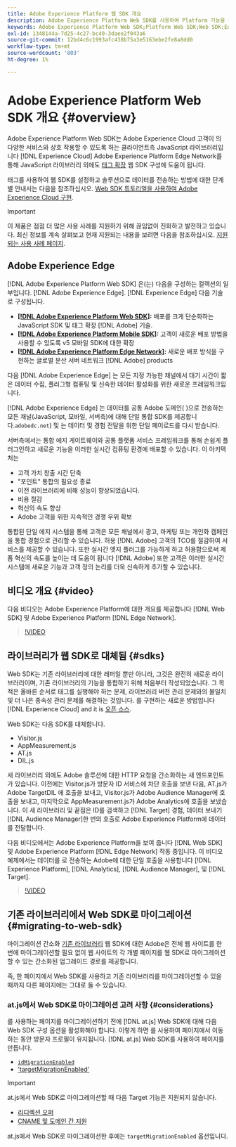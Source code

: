 ```yaml
---
title: Adobe Experience Platform 웹 SDK 개요
description: Adobe Experience Platform Web SDK를 사용하여 Platform 기능을 웹 사이트에 통합하는 방법에 대해 알아봅니다.
keywords: Adobe Experience Platform Web SDK;Platform Web SDK;Web SDK;Edge;Visitor.js;AppMeasurement.js;AT.js;DIL.js;Web SDK;SDK;Web SDK;Launch;Launch
exl-id: 1348144a-7d25-4c27-bc40-3daee2f043a6
source-git-commit: 12bd4c6c1993afc438b75a3e5163ebe2fe8a8dd0
workflow-type: tm+mt
source-wordcount: '803'
ht-degree: 1%

---
```


# Adobe Experience Platform Web SDK 개요 {#overview}

Adobe Experience Platform Web SDK는 Adobe Experience Cloud 고객이 의 다양한 서비스와 상호 작용할 수 있도록 하는 클라이언트측 JavaScript 라이브러리입니다 [!DNL Experience Cloud] Adobe Experience Platform Edge Network를 통해 JavaScript 라이브러리 외에도 [태그 확장](../tags/extensions/client/web-sdk/web-sdk-extension-configuration.md) 웹 SDK 구성에 도움이 됩니다.

태그를 사용하여 웹 SDK를 설정하고 솔루션으로 데이터를 전송하는 방법에 대한 단계별 안내서는 다음을 참조하십시오. [Web SDK 튜토리얼을 사용하여 Adobe Experience Cloud 구현](https://experienceleague.adobe.com/docs/platform-learn/implement-web-sdk/overview.html?lang=en).

>[!IMPORTANT]
>
>이 제품은 점점 더 많은 사용 사례를 지원하기 위해 끊임없이 진화하고 발전하고 있습니다. 최신 정보를 계속 살펴보고 현재 지원되는 내용을 보려면 다음을 참조하십시오. [지원되는 사용 사례 페이지](https://github.com/orgs/adobe/projects/18/views/1).

## Adobe Experience Edge

[!DNL Adobe Experience Platform Web SDK] 은(는) 다음을 구성하는 컬렉션의 일부입니다. [!DNL Adobe Experience Edge]. [!DNL Experience Edge] 다음 기술로 구성됩니다.

* **[[!DNL Adobe Experience Platform Web SDK]](#overview):** 배포를 크게 단순화하는 JavaScript SDK 및 태그 확장 [!DNL Adobe] 기술.
* **[[!DNL Adobe Experience Platform Mobile SDK]](https://aep-sdks.gitbook.io/docs/getting-started/overview):** 고객이 새로운 배포 방법을 사용할 수 있도록 v5 모바일 SDK에 대한 확장
* **[[!DNL Adobe Experience Platform Edge Network]](../server-api/overview.md):** 새로운 배포 방식을 구현하는 글로벌 분산 서버 네트워크 [!DNL Adobe] products

다음 [!DNL Adobe Experience Edge] 는 모든 지정 가능한 채널에서 대기 시간이 짧은 데이터 수집, 플러그형 컴퓨팅 및 신속한 데이터 활성화를 위한 새로운 프레임워크입니다.

[!DNL Adobe Experience Edge] 는 데이터를 공통 Adobe 도메인( )으로 전송하는 모든 채널(JavaScript, 모바일, 서버측)에 대해 단일 통합 SDK를 제공합니다.`adobedc.net`) 및 는 데이터 및 경험 전달을 위한 단일 페이로드를 다시 받습니다.

서버측에서는 통합 에지 게이트웨이와 공통 플랫폼 서비스 프레임워크를 통해 손쉽게 플러그인하고 새로운 기능을 이러한 실시간 컴퓨팅 환경에 배포할 수 있습니다.  이 아키텍처는

* 고객 가치 창출 시간 단축
* &quot;포인트&quot; 통합의 필요성 종료
* 이전 라이브러리에 비해 성능이 향상되었습니다.
* 비용 절감
* 혁신의 속도 향상
* Adobe 고객을 위한 지속적인 경쟁 우위 확보

통합된 단일 에지 시스템을 통해 고객은 모든 채널에서 광고, 마케팅 또는 개인화 캠페인을 통합 경험으로 관리할 수 있습니다. 허용 [!DNL Adobe] 고객의 TCO를 절감하여 서비스를 제공할 수 있습니다.  또한 실시간 엣지 플러그를 가능하게 하고 허용함으로써 제품 혁신의 속도를 높이는 데 도움이 됩니다 [!DNL Adobe] 또한 고객은 이러한 실시간 시스템에 새로운 기능과 고객 정의 논리를 더욱 신속하게 추가할 수 있습니다.

## 비디오 개요 {#video}

다음 비디오는 Adobe Experience Platform에 대한 개요를 제공합니다 [!DNL Web SDK] 및 Adobe Experience Platform [!DNL Edge Network].

>[!VIDEO](https://video.tv.adobe.com/v/34141?quality=12&learn=on)

## 라이브러리가 웹 SDK로 대체됨 {#sdks}

Web SDK는 기존 라이브러리에 대한 래퍼일 뿐만 아니라, 그것은 완전히 새로운 라이브러리이며, 기존 라이브러리의 기능을 통합하기 위해 처음부터 작성되었습니다. 그 목적은 올바른 순서로 태그를 실행해야 하는 문제, 라이브러리 버전 관리 문제와의 불일치 및 더 나은 종속성 관리 문제를 해결하는 것입니다. 를 구현하는 새로운 방법입니다 [!DNL Experience Cloud] and it is [오픈 소스](https://github.com/adobe/alloy).

Web SDK는 다음 SDK를 대체합니다.

* Visitor.js
* AppMeasurement.js
* AT.js
* DIL.js

새 라이브러리 외에도 Adobe 솔루션에 대한 HTTP 요청을 간소화하는 새 엔드포인트가 있습니다. 이전에는 Visitor.js가 방문자 ID 서비스에 차단 호출을 보낸 다음, AT.js가 Adobe TargetDIL 에 호출을 보내고, Visitor.js가 Adobe Audience Manager에 호출을 보내고, 마지막으로 AppMeasurement.js가 Adobe Analytics에 호출을 보냈습니다. 이 새 라이브러리 및 끝점은 ID를 검색하고 [!DNL Target] 경험, 데이터 보내기 [!DNL Audience Manager]한 번의 호출로 Adobe Experience Platform에 데이터를 전달합니다.

다음 비디오에서는 Adobe Experience Platform을 보여 줍니다 [!DNL Web SDK] 및 Adobe Experience Platform [!DNL Edge Network] 작동 중입니다. 이 비디오 예제에서는 데이터를 로 전송하는 Adobe에 대한 단일 호출을 사용합니다 [!DNL Experience Platform], [!DNL Analytics], [!DNL Audience Manager], 및 [!DNL Target].

>[!VIDEO](https://video.tv.adobe.com/v/34148)

## 기존 라이브러리에서 Web SDK로 마이그레이션 {#migrating-to-web-sdk}

마이그레이션 간소화 [기존 라이브러리](#sdks) 웹 SDK에 대한 Adobe은 전체 웹 사이트를 한 번에 마이그레이션할 필요 없이 웹 사이트의 각 개별 페이지를 웹 SDK로 마이그레이션할 수 있는 간소화된 업그레이드 경로를 제공합니다.

즉, 한 페이지에서 Web SDK를 사용하고 기존 라이브러리를 마이그레이션할 수 있을 때까지 다른 페이지에는 그대로 둘 수 있습니다.

### at.js에서 Web SDK로 마이그레이션 고려 사항 {#considerations}

를 사용하는 페이지를 마이그레이션하기 전에 [!DNL at.js] Web SDK에 대해 다음 Web SDK 구성 옵션을 활성화해야 합니다. 이렇게 하면 를 사용하여 페이지에서 이동하는 동안 방문자 프로필이 유지됩니다. [!DNL at.js] Web SDK를 사용하여 페이지를 만듭니다.

* [`idMigrationEnabled`](fundamentals/configuring-the-sdk.md#id-migration-enabled)
* [&#39;targetMigrationEnabled&#39;](fundamentals/configuring-the-sdk.md#targetMigrationEnabled)


>[!IMPORTANT]
>
>at.js에서 Web SDK로 마이그레이션할 때 다음 Target 기능은 지원되지 않습니다.
> * [리디렉션 오퍼](https://experienceleague.adobe.com/docs/target/using/experiences/offers/offer-redirect.html?lang=en)
> * [CNAME 및 도메인 간 지원](https://developer.adobe.com/target/implement/client-side/atjs/atjs-cookies/?lang=en)

at.js에서 Web SDK로 마이그레이션한 후에는 `targetMigrationEnabled` 옵션입니다.



